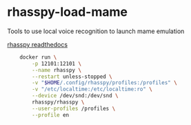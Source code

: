 # rhasspy-load-mame
Tools to use local voice recognition to launch mame emulation

[rhasspy readthedocs](https://rhasspy.readthedocs.io/en/latest/)

```bash
    docker run \
        -p 12101:12101 \
        --name rhasspy \
        --restart unless-stopped \
        -v "$HOME/.config/rhasspy/profiles:/profiles" \
        -v "/etc/localtime:/etc/localtime:ro" \
        --device /dev/snd:/dev/snd \
        rhasspy/rhasspy \
        --user-profiles /profiles \
        --profile en
```
